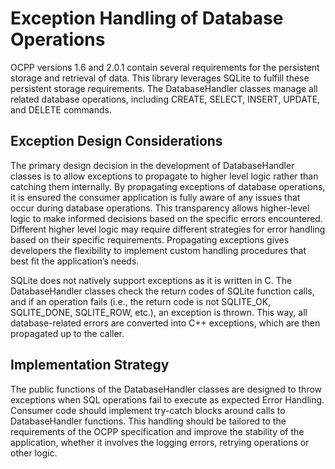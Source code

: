 # Exception Handling of Database Operations

OCPP versions 1.6 and 2.0.1 contain several requirements for the persistent storage and retrieval of data. This library leverages SQLite to fulfill these persistent storage requirements. The DatabaseHandler classes manage all related database operations, including CREATE, SELECT, INSERT, UPDATE, and DELETE commands.

## Exception Design Considerations

The primary design decision in the development of DatabaseHandler classes is to allow exceptions to propagate to higher level logic rather than catching them internally. By propagating exceptions of database operations, it is ensured the consumer application is fully aware of any issues that occur during database operations. This transparency allows higher-level logic to make informed decisions based on the specific errors encountered. Different higher level logic may require different strategies for error handling based on their specific requirements. Propagating exceptions gives developers the flexibility to implement custom handling procedures that best fit the application’s needs.

SQLite does not natively support exceptions as it is written in C. The DatabaseHandler classes check the return codes of SQLite function calls, and if an operation fails (i.e., the return code is not SQLITE_OK, SQLITE_DONE, SQLITE_ROW, etc.), an exception is thrown. This way, all database-related errors are converted into C++ exceptions, which are then propagated up to the caller.

## Implementation Strategy

The public functions of the DatabaseHandler classes are designed to throw exceptions when SQL operations fail to execute as expected Error Handling. Consumer code should implement try-catch blocks around calls to DatabaseHandler functions. This handling should be tailored to the requirements of the OCPP specification and improve the stability of the application, whether it involves the logging errors, retrying operations or other logic.
